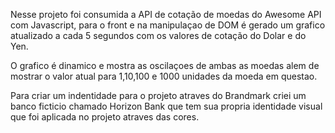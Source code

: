 Nesse projeto foi consumida a API de cotação de moedas do Awesome API com Javascript, para o front e na manipulaçao de DOM é gerado um grafico atualizado a cada 5 segundos com os valores de cotação do Dolar e do Yen.

O grafico é dinamico e mostra as oscilaçoes de ambas as moedas alem de mostrar o valor atual para 1,10,100 e 1000 unidades da moeda em questao.

Para criar um indentidade para o projeto atraves do Brandmark criei um banco ficticio chamado Horizon Bank que tem sua propria identidade visual que foi aplicada no projeto atraves das cores.

